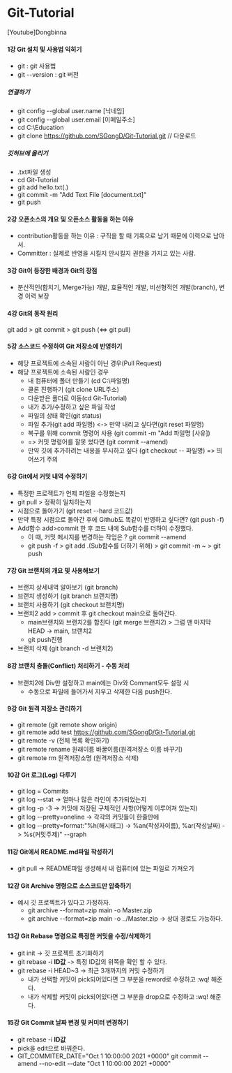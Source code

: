 # Git-Tutorial
[Youtube]Dongbinna

#### 1강 Git 설치 및 사용법 익히기
- git : git 사용법 
- git --version : git 버전


##### 연결하기
- git config --global user.name [닉네임]
- git config --global user.email [이메일주소]
- cd C:\Education
- git clone https://github.com/SGongD/Git-Tutorial.git // 다운로드

##### 깃허브에 올리기
- .txt파일 생성
- cd Git-Tutorial
- git add hello.txt(.)
- git commit -m "Add Text File [document.txt]"
- git push

#### 2강 오픈소스의 개요 및 오픈소스 활동을 하는 이유
- contribution활동을 하는 이유 : 구직을 할 때 기록으로 남기 때문에 이력으로 남아서.
- Committer : 실제로 반영을 시킬지 안시킬지 권한을 가지고 있는 사람.

#### 3강 Git이 등장한 배경과 Git의 장점
- 분산적인(합치기, Merge가능) 개발, 효율적인 개발, 비선형적인 개발(branch), 변경 이력 보장

#### 4강 Git의 동작 원리
git add > git commit > git push (<=> git pull)

#### 5강 소스코드 수정하여 Git 저장소에 반영하기
- 해당 프로젝트에 소속된 사람이 아닌 경우(Pull Request)
- 해당 프로젝트에 소속된 사람인 경우
  - 내 컴퓨터에 폴더 만들기 (cd C:\파일명)
  - 클론 진행하기 (git clone URL주소)
  - 다운받은 폴더로 이동(cd Git-Tutorial)
  - 내가 추가/수정하고 싶은 파일 작성
  - 파일의 상태 확인(git status) 
  - 파일 추가(git add 파일명) <-> 만약 내리고 싶다면(git reset 파일명)
  - 복구를 위해 commit 명령어 사용 (git commit -m "Add 파일명 [사유]) 
  - => 커밋 명령어를 잘못 썼다면 (git commit --amend)
  - 만약 깃에 추가하려는 내용을 무시하고 싶다 (git checkout -- 파일명) => 띄어쓰기 주의

#### 6강 Git에서 커밋 내역 수정하기
- 특정한 프로젝트가 언제 파일을 수정했는지
- git pull > 정확히 일치하는지
- 시점으로 돌아가기 (git reset --hard 코드값)
- 만약 특정 시점으로 돌아간 후에 Github도 똑같이 반영하고 싶다면? (git push -f)
- Add함수 add>commit 한 후 코드 내에 Sub함수를 더하여 수정했다. 
  - 이 때, 커밋 메시지를 변경하는 작업은 ? git commit --amend
  - git push -f > git add .(Sub함수를 더하기 위해) > git commit -m ~ > git push

#### 7강 Git 브랜치의 개요 및 사용해보기
- 브랜치 상세내역 알아보기 (git branch)
- 브랜치 생성하기 (git branch 브랜치명)
- 브랜치 사용하기 (git checkout 브랜치명)
- 브랜치2 add > commit 후 git checkout main으로 돌아간다.
  - main브랜치와 브랜치2를 합친다 (git merge 브랜치2) > 그럼 맨 마지막 HEAD -> main, 브랜치2
  - git push진행
- 브랜치 삭제 (git branch -d 브랜치2)

#### 8강 브랜치 충돌(Conflict) 처리하기 - 수동 처리
- 브랜치2에 Div만 설정하고 main에는 Div와 Commant모두 설정 시
  - 수동으로 파일에 들어가서 지우고 삭제한 다음 push한다.

#### 9강 Git 원격 저장소 관리하기
- git remote (git remote show origin)
- git remote add test https://github.com/SGongD/Git-Tutorial.git
- git remote -v (전체 목록 확인하기)
- git remote rename 원래이름 바꿀이름(원격저장소 이름 바꾸기)
- git remote rm 원격저장소명 (원격저장소 삭제)

#### 10강 Git 로그(Log) 다루기
- git log = Commits 
- git log --stat -> 얼마나 많은 라인이 추가되었는지
- git log -p -3 -> 커밋에 저장된 구체적인 사항(어떻게 이루어져 있는지)
- git log --pretty=oneline -> 각각의 커밋들이 한줄만에
- git log --pretty=format:"%h(해시태그) -> %an(작성자이름), %ar(작성날짜) -> %s(커밋주제)" --graph

#### 11강 Git에서 README.md파일 작성하기
- git pull -> README파일 생성해서 내 컴퓨터에 있는 파일로 가져오기

#### 12강 Git Archive 명령으로 소스코드만 압축하기
- 예시 깃 프로젝트가 있다고 가정하자.
  - git archive --format=zip main -o Master.zip
  - git archive --format=zip main -o ../Master.zip -> 상대 경로도 가능하다.

#### 13강 Git Rebase 명령으로 특정한 커밋을 수정/삭제하기
- git init -> 깃 프로젝트 초기화하기 
- git rebase -i **ID값** -> 특정 ID값의 위쪽을 확인 할 수 있다.
- git rebase -i HEAD~3 -> 최근 3개까지의 커밋 수정하기
  - 내가 선택할 커밋이 pick되어있다면 그 부분을 reword로 수정하고 :wq! 해준다.
  - 내가 삭제할 커밋이 pick되어있다면 그 부분을 drop으로 수정하고 :wq! 해준다.

#### 15강 Git Commit 날짜 변경 및 커미터 변경하기
- git rebase -i **ID값** 
- pick을 edit으로 바꿔준다.
- GIT_COMMITER_DATE="Oct 1 10:00:00 2021 +0000" git commit --amend --no-edit --date "Oct 1 10:00:00 2021 +0000"
